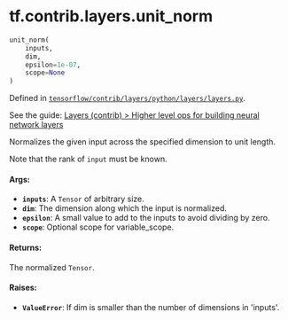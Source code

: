 <div itemscope itemtype="http://developers.google.com/ReferenceObject">
<meta itemprop="name" content="tf.contrib.layers.unit_norm" />
</div>

# tf.contrib.layers.unit_norm

``` python
unit_norm(
    inputs,
    dim,
    epsilon=1e-07,
    scope=None
)
```



Defined in [`tensorflow/contrib/layers/python/layers/layers.py`](https://www.tensorflow.org/code/tensorflow/contrib/layers/python/layers/layers.py).

See the guide: [Layers (contrib) > Higher level ops for building neural network layers](../../../../../api_guides/python/contrib.layers.md#Higher_level_ops_for_building_neural_network_layers)

Normalizes the given input across the specified dimension to unit length.

Note that the rank of `input` must be known.

#### Args:

* <b>`inputs`</b>: A `Tensor` of arbitrary size.
* <b>`dim`</b>: The dimension along which the input is normalized.
* <b>`epsilon`</b>: A small value to add to the inputs to avoid dividing by zero.
* <b>`scope`</b>: Optional scope for variable_scope.


#### Returns:

The normalized `Tensor`.


#### Raises:

* <b>`ValueError`</b>: If dim is smaller than the number of dimensions in 'inputs'.